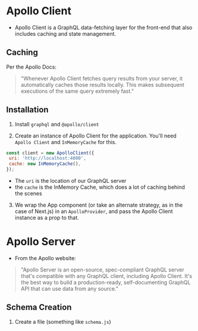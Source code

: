 # Apollo Client

- Apollo Client is a GraphQL data-fetching layer for the front-end that also includes caching and state management.

## Caching

Per the Apollo Docs:

> "Whenever Apollo Client fetches query results from your server, it automatically caches those results locally. This makes subsequent executions of the same query extremely fast."


## Installation

1) Install `graphql` and `@apollo/client`

2) Create an instance of Apollo Client for the application. You'll need `Apollo Client` and `InMemoryCache` for this.

```javascript
const client = new ApolloClient({
 uri: 'http://localhost:4000',
 cache: new InMemoryCache(),
});
```
- The `uri` is the location of our GraphQL server
- the `cache` is the InMemory Cache, which does a lot of caching behind the scenes


3) We wrap the App component (or take an alternate strategy, as in the case of Next.js) in an `ApolloProvider`, 
   and pass the Apollo Client instance as a prop to that.

# Apollo Server

- From the Apollo website:

> "Apollo Server is an open-source, spec-compliant GraphQL server that's compatible with any GraphQL client, including Apollo Client. It's the best way to build a production-ready, self-documenting GraphQL API that can use data from any source."

## Schema Creation

1. Create a file (something like `schema.js`)

